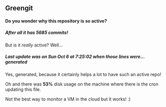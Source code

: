 ## Greengit

#### Do you wonder why this repository is so active?

##### After all it has 5685 commits!

But is it *really* active? Well...

##### Last update was on Sun Oct 6 at 7:25:02 when those lines were... generated

Yes, generated, because it certainly helps a lot to have such an active repo!

Oh and there was **53%** disk usage on the machine
where there is the cron updating this file.

Not the best way to monitor a VM in the cloud but it works! :)
